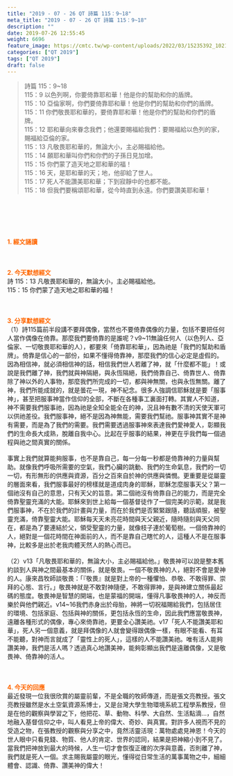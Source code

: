 ```yaml
---
title: "2019 - 07 - 26 QT 詩篇 115：9~18"
meta_title: "2019 - 07 - 26 QT 詩篇 115：9~18"
description: ""
date: 2019-07-26 12:55:45
weight: 6696
feature_image: https://cmtc.tw/wp-content/uploads/2022/03/15235392_10211799862337740_180693556567566654_o-1.webp
categories: ["QT 2019"]
tags: ["QT 2019"]
draft: false
---
```


<blockquote>詩篇 115：9~18<br />
115：9 以色列啊，你要倚靠耶和華！他是你的幫助和你的盾牌。<br />
115：10 亞倫家啊，你們要倚靠耶和華！他是你們的幫助和你們的盾牌。<br />
115：11 你們敬畏耶和華的，要倚靠耶和華！他是你們的幫助和你們的盾牌。<br />
115：12 耶和華向來眷念我們；他還要賜福給我們：要賜福給以色列的家，賜福給亞倫的家。<br />
115：13 凡敬畏耶和華的，無論大小，主必賜福給他。<br />
115：14 願耶和華叫你們和你們的子孫日見加增。<br />
115：15 你們蒙了造天地之耶和華的福！<br />
115：16 天，是耶和華的天；地，他卻給了世人。<br />
115：17 死人不能讚美耶和華；下到寂靜中的也都不能。<br />
115：18 但我們要稱頌耶和華，從今時直到永遠。你們要讚美耶和華！</blockquote><br />
&nbsp;<br />
<br />
&nbsp;<br />
<br />
<span style="color: #ff6600;"><strong>1. </strong><strong>經文誦讀</strong></span><br />
<br />
<span style="color: #ff6600;"><strong> </strong></span><br />
<br />
<span style="color: #ff6600;"><strong>2. 今天默想</strong><strong>經文<br />
</strong></span>詩 115：13 凡敬畏耶和華的，無論大小，主必賜福給他。<br />
115：15 你們蒙了造天地之耶和華的福！<br />
<br />
&nbsp;<br />
<br />
<span style="color: #ff6600;"><strong>3. 分享默想經文<br />
</strong></span>（1）詩115篇前半段講不要拜偶像，當然也不要倚靠偶像的力量，包括不要把任何人當作偶像在倚靠。那麼我們要倚靠的是誰呢？v9~11無論任何人（以色列人、亞倫家、一切敬畏耶和華的人），都要來「倚靠耶和華」，因為祂是「我們的幫助和盾牌」。倚靠是信心的一部份，如果不懂得倚靠神，那麼我們的信心必定是虛假的。因為相信神，就必須相信神的話，相信我們世人若離了神，就「什麼都不能」！或說是我們離了神，我們就與神隔絕，與永恆隔絕，我們倚靠自己、倚靠世人、倚靠除了神以外的人事物，那麼我們所完成的一切，都與神無關，也與永恆無關。離了神，我們所能成就的，就是曇花一現，神不紀念。很多人強調信耶穌就是要「服事神」，甚至把服事神當作信仰的全部，不斷在各種事工裏面打轉。其實人不知道，神不需要我們服事祂，因為祂是全知全能全在的神，況且神有數不清的天使天軍可以供祂差役。我們服事神，絕不是因為神無能，需要我們幫祂。服事神其實不是神有需要，而是為了我們的需要。我們需要透過服事神來表達我們愛神愛人，彰顯我們的生命長大成熟，脫離自我中心。比起在乎服事的結果，神更在乎我們每一個過程與祂之間真實的關係。<br />
<br />
事實上我們就算能夠服事，也不是靠自己，每一分每一秒都是倚靠神的力量與幫助。就像我們呼吸所需要的空氣，我們心臟的跳動、我們的生命氣息，我們的一切一切，有形無形的供應與資源，百分之百來自於神的供應與憐憫。更重要是從屬靈的層面來看，我們服事最好的榜樣就是道成肉身的耶穌，耶穌怎麼服事天父？第一個祂沒有自己的意思，只有天父的旨意。第二個祂沒有倚靠自己的能力，而是完全倚靠聖靈充滿的大能。耶穌來到世上給每一個基督徒作了一個完美的示範，就是我們服事神，不在於我們的計畫與力量，而在於我們是否緊緊跟隨，聽話順服，被聖靈充滿，倚靠聖靈大能。耶穌每天天未亮花時間與天父親近，隨時隨刻與天父同在，都是為了要連結於父，領受聖靈的力量，就像枝子連於葡萄樹。一個倚靠神的人，絕對是一個花時間在神面前的人，而不是靠自己瞎忙的人，這種人不是在服事神，比較多是出於老我肉體天然人的熱心而已。<br />
<br />
（2）v13「凡敬畏耶和華的，無論大小，主必賜福給他。」敬畏神可以說是整本舊約談到人與神之間最基本的關係，就是敬畏。一個不敬畏神的人，絕對不會是愛神的人。康來昌牧師談敬畏：「『敬畏』就是對上帝的一種懼怕、恭敬、不敢得罪、崇拜的心態、言行。」敬畏神就是不敢對神隨便，不敢得罪神，是與神建立關係最起碼的態度。敬畏神是智慧的開端，也是蒙福的開端，懂得凡事敬畏神的人，神反而樂於與他們親近。v14~16我們赤身出於母胎，神將一切祝福賜給我們，包括居住的環境、包括家庭、包括與神的關係，更包括永恆的生命，因此我們應當敬畏神，遠離各種形式的偶像，專心來倚靠祂，更要全心讚美祂。v17「死人不能讚美耶和華」，死人另一個意義，就是拜偶像的人就會變得跟偶像一樣，有眼不能看、有耳不能聽，對神而言就成了「靈性上的死人」，這樣的人不能讚美祂。唯有活人能夠讚美神，我們是活人嗎？透過真心地讚美神，能夠彰顯出我們是遠離偶像，又是敬畏神、倚靠神的活人。<br />
<br />
&nbsp;<br />
<br />
<span style="color: #ff6600;"><strong>4. 今天的回應<br />
</strong></span>最近發現一位我很欣賞的屬靈前輩，不是全職的牧師傳道，而是張文亮教授。張文亮教授雖然是水土空氣資源系博士，又是台灣大學生物環境系統工程學系教授，但是在他的觀察與學習之下，他把花、草、動物、科學、大自然、生活點滴…，自然地融入基督信仰之中，叫人看見上帝的偉大、奇妙、與真實。對許多人視而不見的受造之物，在張教授的觀察與分享之中，竟然活靈活現：萬物處處見神恩！今天的世人眼中只看見錢、物質、他人的肯定、世界的認同，結果是把神縮小到不見了。當我們把神放到最大的時候，人生一切才會恢復正確的次序與意義，否則離了神，我們就是死人一個。求主賜我屬靈的眼光，懂得從日常生活的萬事萬物之中，細細體會、認識、倚靠、讚美神的偉大！<br />
<br />
&nbsp;<br />
<br />
&nbsp;
        